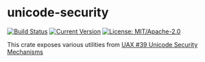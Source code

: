 # unicode-security

[![Build Status](https://github.com/unicode-rs/unicode-security/workflows/Tests/badge.svg)](https://github.com/unicode-rs/unicode-security/actions)
[![Current Version](https://meritbadge.herokuapp.com/unicode-security)](https://crates.io/crates/unicode-security)
[![License: MIT/Apache-2.0](https://img.shields.io/crates/l/unicode-security.svg)](#license)

This crate exposes various utilities from [UAX #39 Unicode Security Mechanisms](https://www.unicode.org/reports/tr39/)